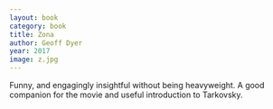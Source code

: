 ```yaml
---
layout: book
category: book
title: Zona
author: Geoff Dyer
year: 2017
image: z.jpg
---
```

Funny, and engagingly insightful without being heavyweight.  A good companion for the movie and useful introduction to Tarkovsky.
